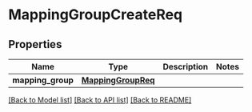 # MappingGroupCreateReq

## Properties
Name | Type | Description | Notes
------------ | ------------- | ------------- | -------------
**mapping_group** | [**MappingGroupReq**](MappingGroupReq.md) |  | 

[[Back to Model list]](../README.md#documentation-for-models) [[Back to API list]](../README.md#documentation-for-api-endpoints) [[Back to README]](../README.md)


